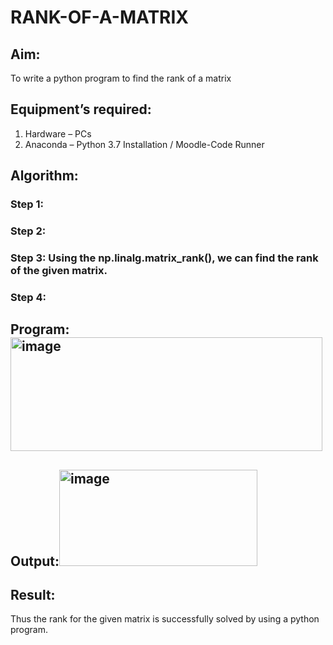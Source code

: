 # RANK-OF-A-MATRIX
## Aim:
To write a python program to find the rank of a matrix
## Equipment’s required:
1. 	Hardware – PCs
2. 	Anaconda – Python 3.7 Installation / Moodle-Code Runner
## Algorithm:
### Step 1: 
### Step 2: 
### Step 3: Using the np.linalg.matrix_rank(), we can find the rank of the given matrix.
### Step 4: 
## Program:<img width="499" height="182" alt="image" src="https://github.com/user-attachments/assets/b0d4727e-0cf3-4688-9f9a-589661c12dd0" />

## Output:<img width="317" height="154" alt="image" src="https://github.com/user-attachments/assets/94697dd4-7114-45d5-8e37-7cd3d2ab9747" />


## Result:
Thus the rank for the given matrix is successfully solved by  using a python program.

